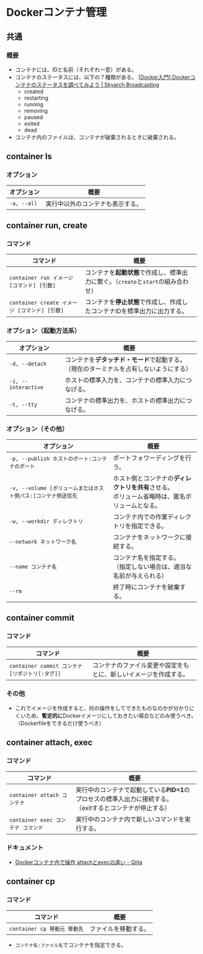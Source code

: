 # Dockerコンテナ管理

## 共通

### 概要

- コンテナには、IDと名前（それぞれ一意）がある。
- コンテナのステータスには、以下の７種類がある。
  [[Docker入門] Dockerコンテナのステータスを調べてみよう | Skyarch Broadcasting](https://www.skyarch.net/blog/?p=16702)
  - created
  - restarting
  - running
  - removing
  - paused
  - exited
  - dead
- コンテナ内のファイルは、コンテナが破棄されるときに破棄される。

## container ls

### オプション

| オプション  | 概要                             |
| ----------- | -------------------------------- |
| `-a, --all` | 実行中以外のコンテナも表示する。 |

## container run, create

### コマンド

| コマンド                                      | 概要                                                         |
| --------------------------------------------- | ------------------------------------------------------------ |
| `container run イメージ [コマンド] [引数]`    | コンテナを**起動状態**で作成し、標準出力に繋ぐ。（`create`と`start`の組み合わせ） |
| `container create イメージ [コマンド] [引数]` | コンテナを**停止状態**で作成し、作成したコンテナIDを標準出力に出力する。 |

### オプション（起動方法系）

| オプション          | 概要                                                         |
| ------------------- | ------------------------------------------------------------ |
| `-d, --detach`      | コンテナを**デタッチド・モード**で起動する。<br />（現在のターミナルを占有しないようにする） |
| `-i, --interactive` | ホストの標準入力を、コンテナの標準入力につなげる。           |
| `-t, --tty`         | コンテナの標準出力を、ホストの標準出力につなげる。           |

### オプション（その他）

| オプション                                                   | 概要                                                         |
| ------------------------------------------------------------ | ------------------------------------------------------------ |
| `-p, --publish ホストのポート:コンテナのポート`              | ポートフォワーディングを行う。                               |
| `-v, --volume [ボリュームまたはホスト側パス:]コンテナ側送信先` | ホスト側とコンテナの**ディレクトリを共有**させる。<br />ボリューム省略時は、匿名ボリュームとなる。 |
| `-w, --workdir ディレクトリ`                                 | コンテナ内での作業ディレクトリを指定できる。                 |
| `--network ネットワーク名`                                   | コンテナをネットワークに接続する。                           |
| `--name コンテナ名`                                          | コンテナ名を指定する。<br />（指定しない場合は、適当な名前が与えられる） |
| `--rm`                                                       | 終了時にコンテナを破棄する。                                 |

## container commit

### コマンド

| コマンド                                        | 概要                                                         |
| ----------------------------------------------- | ------------------------------------------------------------ |
| `container commit コンテナ [リポジトリ[:タグ]]` | コンテナのファイル変更や設定をもとに、新しいイメージを作成する。 |

### その他

- これでイメージを作成すると、何の操作をしてできたものなのかが分かりにくいため、**暫定的に**Dockerイメージにしておきたい場合などのみ使うべき。（Dockerfileをできるだけ使うべき）

## container attach, exec

### コマンド

| コマンド                           | 概要                                                         |
| ---------------------------------- | ------------------------------------------------------------ |
| `container attach コンテナ`        | 実行中のコンテナで起動している**PID=1**のプロセスの標準入出力に接続する。<br />（exitするとコンテナが停止する） |
| `container exec コンテナ コマンド` | 実行中のコンテナ内で新しいコマンドを実行する。               |

### ドキュメント

- [Dockerコンテナ内で操作 attachとexecの違い - Qiita](https://qiita.com/RyoMa_0923/items/9b5d2c4a97205692a560)

## container cp

### コマンド

| コマンド                     | 概要                 |
| ---------------------------- | -------------------- |
| `container cp 移動元 移動先` | ファイルを移動する。 |

- `コンテナ名:ファイル名`でコンテナを指定できる。
